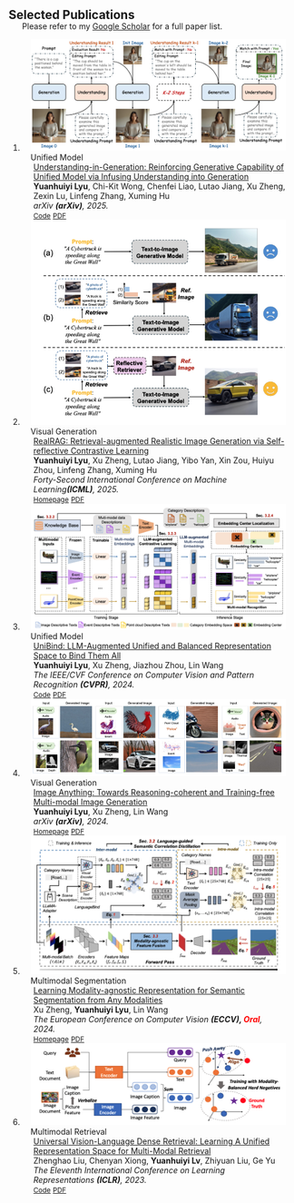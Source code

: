 <h2 id="publications" style="margin: 2px 0px -15px;">Selected Publications</h2>

<div class="publications">
<ol class="bibliography">

Please refer to my <a href="https://scholar.google.com/citations?user=6_lvla4AAAAJ&hl=en">Google Scholar</a> for a full paper list.

<li>
<div class="pub-row">

  <div class="col-sm-3 abbr" style="position: relative;padding-right: 15px;padding-left: 15px;">
    <img src="assets/img/UiG.png" class="teaser img-fluid z-depth-1">
    <abbr class="badge">Unified Model</abbr>
  </div>

  <div class="col-sm-9" style="position: relative;padding-right: 15px;padding-left: 20px;">
    <div class="title"><a href="https://arxiv.org/pdf/2509.18639">Understanding-in-Generation: Reinforcing Generative Capability of Unified Model via Infusing Understanding into Generation</a></div>
    <div class="author"><strong>Yuanhuiyi Lyu</strong>, Chi-Kit Wong, Chenfei Liao, Lutao Jiang, Xu Zheng, Zexin Lu, Linfeng Zhang, Xuming Hu</div>
    <div class="periodical"><em>arXiv <strong>(arXiv)</strong>, 2025.</em></div>
    <div class="links">
    <a href="https://github.com/QC-LY/UiG" class="btn btn-sm z-depth-0" role="button" target="_blank" style="font-size:12px;">Code</a>
      <a href="https://arxiv.org/pdf/2509.18639" class="btn btn-sm z-depth-0" role="button" target="_blank" style="font-size:12px;">PDF</a>
    </div>
  </div>
</div>
</li>


<li>
<div class="pub-row">

  <div class="col-sm-3 abbr" style="position: relative;padding-right: 15px;padding-left: 15px;">
    <img src="assets/img/realrag.png" class="teaser img-fluid z-depth-1">
    <abbr class="badge">Visual Generation</abbr>
  </div>

  <div class="col-sm-9" style="position: relative;padding-right: 15px;padding-left: 20px;">
    <div class="title"><a href="https://arxiv.org/pdf/2502.00848">RealRAG: Retrieval-augmented Realistic Image Generation via Self-reflective Contrastive Learning</a></div>
    <div class="author"><strong>Yuanhuiyi Lyu</strong>, Xu Zheng, Lutao Jiang, Yibo Yan, Xin Zou, Huiyu Zhou, Linfeng Zhang, Xuming Hu</div>
    <div class="periodical"><em>Forty-Second International Conference on Machine Learning<strong>(ICML)</strong>, 2025.</em></div>
    <div class="links">
    <a href="https://qc-ly.github.io/RealRAG-page/" class="btn btn-sm z-depth-0" role="button" target="_blank" style="font-size:12px;">Homepage</a>
      <a href="https://arxiv.org/pdf/2502.00848" class="btn btn-sm z-depth-0" role="button" target="_blank" style="font-size:12px;">PDF</a>
    </div>
  </div>
</div>
</li>

<li>
<div class="pub-row">

  <div class="col-sm-3 abbr" style="position: relative;padding-right: 15px;padding-left: 15px;">
    <img src="assets/img/unibind.png" class="teaser img-fluid z-depth-1">
    <abbr class="badge">Unified Model</abbr>
  </div>

  <div class="col-sm-9" style="position: relative;padding-right: 15px;padding-left: 20px;">
    <div class="title"><a href="https://arxiv.org/pdf/2403.12532.pdf">UniBind: LLM-Augmented Unified and Balanced Representation Space to Bind Them All</a></div>
    <div class="author"><strong>Yuanhuiyi Lyu</strong>, Xu Zheng, Jiazhou Zhou, Lin Wang</div>
    <div class="periodical"><em>The IEEE/CVF Conference on Computer Vision and Pattern Recognition <strong>(CVPR)</strong>, 2024.</em></div>
    <div class="links">
    <a href="https://github.com/QC-LY/UniBind" class="btn btn-sm z-depth-0" role="button" target="_blank" style="font-size:12px;">Code</a>
      <a href="https://arxiv.org/pdf/2403.12532.pdf" class="btn btn-sm z-depth-0" role="button" target="_blank" style="font-size:12px;">PDF</a>
    </div>
  </div>
</div>
</li>


<li>
<div class="pub-row">

  <div class="col-sm-3 abbr" style="position: relative;padding-right: 15px;padding-left: 15px;">
    <img src="assets/img/ImgAny.png" class="teaser img-fluid z-depth-1">
    <abbr class="badge">Visual Generation</abbr>
  </div>

  <div class="col-sm-9" style="position: relative;padding-right: 15px;padding-left: 20px;">
    <div class="title"><a href="https://arxiv.org/pdf/2401.17664">Image Anything: Towards Reasoning-coherent and Training-free Multi-modal Image Generation</a></div>
    <div class="author"><strong>Yuanhuiyi Lyu</strong>, Xu Zheng, Lin Wang</div>
    <div class="periodical"><em>arXiv <strong>(arXiv)</strong>, 2024.</em></div>
    <div class="links">
    <a href="https://vlislab22.github.io/ImageAnything" class="btn btn-sm z-depth-0" role="button" target="_blank" style="font-size:12px;">Homepage</a>
      <a href="https://arxiv.org/pdf/2401.17664.pdf" class="btn btn-sm z-depth-0" role="button" target="_blank" style="font-size:12px;">PDF</a>
    </div>
  </div>
</div>
</li>


<li>
<div class="pub-row">

  <div class="col-sm-3 abbr" style="position: relative;padding-right: 15px;padding-left: 15px;">
    <img src="assets/img/any2seg.png" class="teaser img-fluid z-depth-1">
    <abbr class="badge">Multimodal Segmentation</abbr>
  </div>

  <div class="col-sm-9" style="position: relative;padding-right: 15px;padding-left: 20px;">
    <div class="title"><a href="">Learning Modality-agnostic Representation for Semantic Segmentation from Any Modalities</a></div>
    <div class="author">Xu Zheng, <strong>Yuanhuiyi Lyu</strong>, Lin Wang</div>
    <div class="periodical"><em>The European Conference on Computer Vision <strong>(ECCV), <span style="color: red;">Oral</span></strong>, 2024.</em></div>
    <div class="links">
    <a href="https://vlislab22.github.io/Any2Seg/" class="btn btn-sm z-depth-0" role="button" target="_blank" style="font-size:12px;">Homepage</a>
      <a href="" class="btn btn-sm z-depth-0" role="button" target="_blank" style="font-size:12px;">PDF</a>
    </div>
  </div>
</div>
</li>


<!-- <li>
<div class="pub-row">

  <div class="col-sm-3 abbr" style="position: relative;padding-right: 15px;padding-left: 15px;">
    <img src="assets/img/exact.png" class="teaser img-fluid z-depth-1">
    <abbr class="badge">CVPR 2024 Hightlight</abbr>
  </div>

  <div class="col-sm-9" style="position: relative;padding-right: 15px;padding-left: 20px;">
    <div class="title"><a href="https://arxiv.org/pdf/2403.12534.pdf">ExACT: Language-guided Conceptual Reasoning and Uncertainty Estimation for Event-based Action Recognition and More</a></div>
    <div class="author">Jiazhou Zhou,  Xu Zheng, <strong>Yuanhuiyi Lyu</strong>, Lin Wang</div>
    <div class="periodical"><em>The IEEE/CVF Conference on Computer Vision and Pattern Recognition <strong>(CVPR), <span style="color: red;">Highlight</span></strong>, 2024.</em></div>
    <div class="links">
    <a href="https://vlislab22.github.io/ExACT/" class="btn btn-sm z-depth-0" role="button" target="_blank" style="font-size:12px;">Homepage</a>
      <a href="https://arxiv.org/pdf/2403.12534.pdf" class="btn btn-sm z-depth-0" role="button" target="_blank" style="font-size:12px;">PDF</a>
    </div>
  </div>
</div>
</li> -->



<!-- <li>
<div class="pub-row">

  <div class="col-sm-3 abbr" style="position: relative;padding-right: 15px;padding-left: 15px;">
    <img src="assets/img/magic.png" class="teaser img-fluid z-depth-1">
    <abbr class="badge">ECCV 2024</abbr>
  </div>

  <div class="col-sm-9" style="position: relative;padding-right: 15px;padding-left: 20px;">
    <div class="title"><a href="">Centering the Value of Every Modality: Towards Efficient and Resilient Modality-agnostic Semantic Segmentation</a></div>
    <div class="author">Xu Zheng, <strong>Yuanhuiyi Lyu</strong>, Jiazhou Zhou, Lin Wang</div>
    <div class="periodical"><em>The European Conference on Computer Vision <strong>(ECCV)</strong>, 2024.</em></div>
    <div class="links">
    <a href="https://vlislab22.github.io/MAGIC/" class="btn btn-sm z-depth-0" role="button" target="_blank" style="font-size:12px;">Homepage</a>
      <a href="" class="btn btn-sm z-depth-0" role="button" target="_blank" style="font-size:12px;">PDF</a>
    </div>
  </div>
</div>
</li> -->


<!-- <li>
<div class="pub-row">

  <div class="col-sm-3 abbr" style="position: relative;padding-right: 15px;padding-left: 15px;">
    <img src="assets/img/eventbind.png" class="teaser img-fluid z-depth-1">
    <abbr class="badge">ECCV 2024</abbr>
  </div>

  <div class="col-sm-9" style="position: relative;padding-right: 15px;padding-left: 20px;">
    <div class="title"><a href="https://arxiv.org/pdf/2308.03135">EventBind: Learning a Unified Representation to Bind Them All for Event-based Open-world Understanding</a></div>
    <div class="author">Jiazhou Zhou, Xu Zheng, <strong>Yuanhuiyi Lyu</strong>, Lin Wang</div>
    <div class="periodical"><em>The European Conference on Computer Vision <strong>(ECCV)</strong>, 2024.</em></div>
    <div class="links">
    <a href="https://vlislab22.github.io/EventBind/" class="btn btn-sm z-depth-0" role="button" target="_blank" style="font-size:12px;">Homepage</a>
      <a href="https://arxiv.org/pdf/2308.03135" class="btn btn-sm z-depth-0" role="button" target="_blank" style="font-size:12px;">PDF</a>
    </div>
  </div>
</div>
</li> -->




<!-- <li>
<div class="pub-row">

  <div class="col-sm-3 abbr" style="position: relative;padding-right: 15px;padding-left: 15px;">
    <img src="assets/img/icra.png" class="teaser img-fluid z-depth-1">
    <abbr class="badge">ICRA 2024</abbr>
  </div>

  <div class="col-sm-9" style="position: relative;padding-right: 15px;padding-left: 20px;">
    <div class="title"><a href="https://arxiv.org/pdf/2309.09297">Chasing Day and Night: Towards Robust and Efficient All-Day Object Detection Guided by an Event Camera</a></div>
    <div class="author">Jiahang Cao, Xu Zheng, <strong>Yuanhuiyi Lyu</strong>, Jiaxu Wang, Renjing Xu, Lin Wang</div>
    <div class="periodical"><em>The 2024 IEEE International Conference on Robotics and Automation <strong>(ICRA)</strong>, 2024.</em></div>
    <div class="links">
    <a href="https://vlislab22.github.io/EOLO/" class="btn btn-sm z-depth-0" role="button" target="_blank" style="font-size:12px;">Homepage</a>
      <a href="https://arxiv.org/pdf/2309.09297.pdf" class="btn btn-sm z-depth-0" role="button" target="_blank" style="font-size:12px;">PDF</a>
    </div>
  </div>
</div>
</li> -->


<!-- <li>
<div class="pub-row">

  <div class="col-sm-3 abbr" style="position: relative;padding-right: 15px;padding-left: 15px;">
    <img src="assets/img/componerf.png" class="teaser img-fluid z-depth-1">
    <abbr class="badge">arXiv</abbr>
  </div>

  <div class="col-sm-9" style="position: relative;padding-right: 15px;padding-left: 20px;">
    <div class="title"><a href="https://arxiv.org/pdf/2303.13843">CompoNeRF: Text-guided Multi-object Compositional NeRF with Editable 3D Scene Layout</a></div>
    <div class="author">Haotian Bai, <strong>Yuanhuiyi Lyu</strong>, Lutao Jiang, Si Jia Li, Haonan Lu, Xiaodong Lin, Lin Wang</div>
    <div class="periodical"><em>arXiv <strong>(arXiv)</strong>, 2023.</em></div>
    <div class="links">
      <a href="https://arxiv.org/pdf/2303.13843.pdf" class="btn btn-sm z-depth-0" role="button" target="_blank" style="font-size:12px;">PDF</a>
    </div>
  </div>
</div>
</li> -->


<li>
<div class="pub-row">

  <div class="col-sm-3 abbr" style="position: relative;padding-right: 15px;padding-left: 15px;">
    <img src="assets/img/univl-dr.png" class="teaser img-fluid z-depth-1">
    <abbr class="badge">Multimodal Retrieval</abbr>
  </div>

  <div class="col-sm-9" style="position: relative;padding-right: 15px;padding-left: 20px;">
    <div class="title"><a href="https://arxiv.org/abs/2209.00179">Universal Vision-Language Dense Retrieval: Learning A Unified Representation Space for Multi-Modal Retrieval</a></div>
    <div class="author">Zhenghao Liu, Chenyan Xiong, <strong>Yuanhuiyi Lv</strong>, Zhiyuan Liu, Ge Yu</div>
    <div class="periodical"><em>
The Eleventh International Conference on Learning Representations <strong>(ICLR)</strong>, 2023.</em></div>
    <div class="links">
    <a href="https://github.com/OpenMatch/UniVL-DR" class="btn btn-sm z-depth-0" role="button" target="_blank" style="font-size:12px;">Code</a>
      <a href="https://openreview.net/pdf?id=PQOlkgsBsik" class="btn btn-sm z-depth-0" role="button" target="_blank" style="font-size:12px;">PDF</a>
    </div>
  </div>
</div>
</li>




<br>

</ol>
</div>

